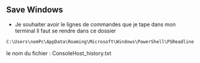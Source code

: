 ## Save Windows 
- Je souhaiter avoir le lignes de commandes que je tape dans mon terminal
Il faut se rendre dans ce dossier 
```bash
C:\Users\nomPc\AppData\Roaming\Microsoft\Windows\PowerShell\PSReadline
```
le nom du fichier : ConsoleHost_history.txt